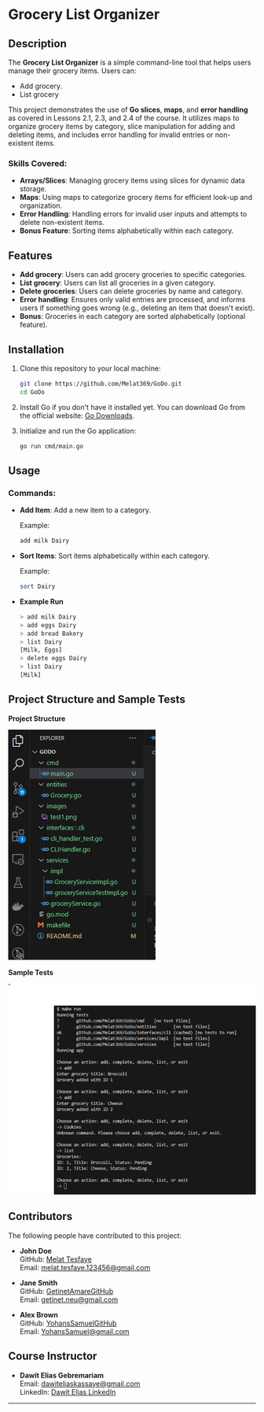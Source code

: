 # Grocery List Organizer

## Description
The **Grocery List Organizer** is a simple command-line tool that helps users manage their grocery items. Users can:
- Add grocery.
- List grocery

This project demonstrates the use of **Go slices**, **maps**, and **error handling** as covered in Lessons 2.1, 2.3, and 2.4 of the course. It utilizes maps to organize grocery items by category, slice manipulation for adding and deleting items, and includes error handling for invalid entries or non-existent items.

### Skills Covered:
- **Arrays/Slices**: Managing grocery items using slices for dynamic data storage.
- **Maps**: Using maps to categorize grocery items for efficient look-up and organization.
- **Error Handling**: Handling errors for invalid user inputs and attempts to delete non-existent items.
- **Bonus Feature**: Sorting items alphabetically within each category.

## Features
- **Add grocery**: Users can add grocery groceries to specific categories.
- **List grocery**: Users can list all groceries in a given category.
- **Delete groceries**: Users can delete groceries by name and category.
- **Error handling**: Ensures only valid entries are processed, and informs users if something goes wrong (e.g., deleting an item that doesn't exist).
- **Bonus**: Groceries in each category are sorted alphabetically (optional feature).

## Installation

1. Clone this repository to your local machine:

    ```bash
    git clone https://github.com/Melat369/GoDo.git
    cd GoDo
    ```

2. Install Go if you don't have it installed yet. You can download Go from the official website: [Go Downloads](https://golang.org/dl/).

3. Initialize and run the Go application:

    ```bash
    go run cmd/main.go
    ```

## Usage

### Commands:
- **Add Item**: Add a new item to a category.
  
  Example:
  ```bash
  add milk Dairy
  ```

- **Sort Items**: Sort items alphabetically within each category.

    Example:
    ```bash
    sort Dairy
    ```
- **Example Run**
  ```sh
  > add milk Dairy
  > add eggs Dairy
  > add bread Bakery
  > list Dairy
  [Milk, Eggs]
  > delete eggs Dairy
  > list Dairy
  [Milk]
  ```
## Project Structure and Sample Tests
**Project Structure**

  ![Project Structure](./images/projectStructure.png)
  
**Sample Tests**

  ![Sample Test](./images/test1.png)

## Contributors

The following people have contributed to this project:

- **John Doe**  
  GitHub: [Melat Tesfaye](https://github.com/Melat369)  
  Email: [melat.tesfaye.123456@gmail.com](mailto:melat.tesfaye.123456@gmail.com)

- **Jane Smith**  
  GitHub: [GetinetAmareGitHub](https://github.com/gama1221)  
  Email: [getinet.neu@gmail.com](mailto:geitnet.new@gmail.com)

- **Alex Brown**  
  GitHub: [YohansSamuelGitHub](https://github.com/YohansSamuel)  
  Email: [YohansSamuel@gmail.com](mailto:YohansSamuel@gmail.com)
## Course Instructor

- **Dawit Elias Gebremariam**  
  Email: [dawiteliaskassaye@gmail.com](mailto:dawiteliaskassaye@gmail.com)  
  LinkedIn: [Dawit Elias LinkedIn](https://www.linkedin.com/in/dawit-elias-gebremariam/)
---
